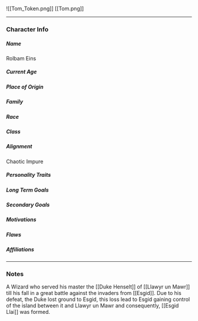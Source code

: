 ![[Tom_Token.png]]
[[Tom.png]]

---
### Character Info

##### Name 
Rolbam Eins

##### Current Age


##### Place of Origin


##### Family


##### Race


##### Class


##### Alignment
Chaotic Impure

##### Personality Traits


##### Long Term Goals


##### Secondary Goals


##### Motivations


##### Flaws


##### Affiliations


---
### Notes
A Wizard who served his master the [[Duke Henselt]] of [[Llawyr un Mawr]] till his fall in a great battle against the invaders from [[Esgid]].  Due to his defeat, the Duke lost ground to Esgid, this loss lead to Esgid gaining control of the island between it and Llawyr un Mawr and consequently, [[Esgid Llai]] was formed. 